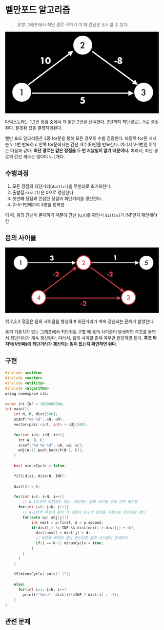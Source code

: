 # 벨만포드 알고리즘

> 유향 그래프에서 최단 경로 구하기
이 때 간선은 `음수` 일 수 있다.

![bellman-ford-1](./../../img/bellman-1.png)

다익스트라는 1,2번 정점 중에서 더 짧은 2번을 선택한다. 2번까지 최단경로는 5로 결정된다.
잘못된 값을 결정하게된다.

벨만 포드 알고리즘은 2중 for문을 통해 모든 경우의 수를 검증한다.
바깥쪽 for문 에서는 `V-1`번 반복하고 안쪽 for문에서는 간선 개수(E)만큼 반복한다.
여기서 V-1번인 이유는 다음과 같다.
**최단 경로는 같은 정점을 두 번 지날일이 없기 때문이다.**
따라서, 최단 경로의 간선 개수는 많아야 `V-1`개다.

## 수행과정

1. 모든 정점의 최단거리(`dist[v]`)을 무한대로 초기화한다.
2. 출발점 `dist[1]`은 0으로 갱신한다.
3. 첫번째 정점과 인접한 정점의 최단거리를 갱신한다.
4. 2~V-1번째까지 3번을 반복한


이 때, 음의 간선이 존재하기 때문에 간선 (u,v)를 확인시 `dist[u]`가 INF인지 확인해야한

## 음의 사이클

![bellman-ford-2](./../../img/bellman-2.png)

위 2,3,4 정점은 음의 사이클을 형성하며 최단거리가 계속 갱신되는 문제가 발생한다.

음의 가중치가 있는 그래프에서 최단경로 구할 때 음의 사이클이 발생하면 루프를 돌면서 최단거리가 계속 갱신된다. 따라서, 음의 사이클 존재 여부만 판단하면 된다.
**루프 마지막(V번째)에 최단거리가 갱신되는 일이 있는지 확인하면 된다.**


## 구현

```C
#include <cstdio>
#include <vector>
#include <utility>
#include <algorithm>
using namespace std;

const int INF = 1000000000;
int main(){
    int N, M, dist[500];
    scanf("%d %d", &N, &M);
    vector<pair <int, int> > adj[500];

    for(int i=0; i<M; i++){
      int A, B, C;
      scanf("%d %d %d", &A, &B, &C);
      adj[A-1].push_back(P(B-1, C));
    }

    bool minusCycle = false;

    fill(dist, dist+N, INF);

    dist[0] = 0;

    for(int i=0; i<N; i++){
        // N-1번까지 최단경로 갱신. N번째는 음의 싸이클 존재 여부 확인용
      for(int j=0; j<N; j++){
        // N-1번의 루프에 걸쳐 각 정점이 i+1개 정점을 거쳐오는 최단경로 갱신
        for(auto &p: adj[j]){
            int next = p.first, d = p.second;
            if(dist[j] != INF && dist[next] > dist[j] + d){
              dist[next] = dist[j] + d;
              // N번째 루프에 값이 갱신되면 음의 싸이클이 존재한다.
              if(i == N-1) minusCycle = true;
            }
        }
      }
    }

    if(minusCycle) puts("-1");

    else{
      for(int i=1; i<N; i++)
        printf("%d\n", dist[i]!=INF ? dist[i] : -1);
    }
}
```


## 관련 문제
